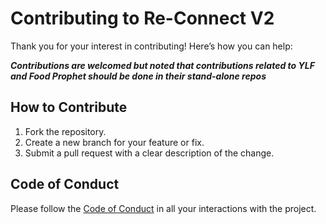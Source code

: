 # Contributing to Re-Connect V2

Thank you for your interest in contributing! Here’s how you can help:

***Contributions are welcomed but noted that contributions related to YLF and Food Prophet should be done in their stand-alone repos***

## How to Contribute
1. Fork the repository.
2. Create a new branch for your feature or fix.
3. Submit a pull request with a clear description of the change.

## Code of Conduct
Please follow the [Code of Conduct](CODE_OF_CONDUCT.md) in all your interactions with the project.
